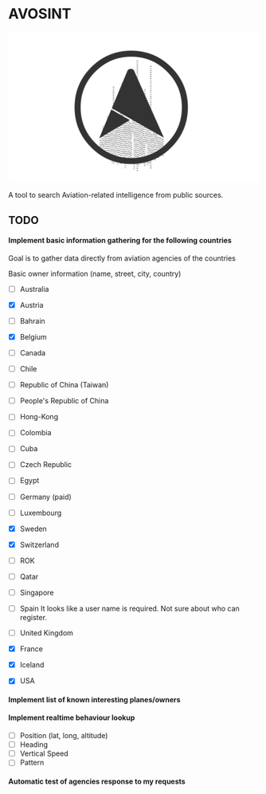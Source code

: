 # AVOSINT
![Logo of AVOSINT](./logo/AVOSINT.svg)

A tool to search Aviation-related intelligence from public sources.

## TODO

#### Implement basic information gathering for the following countries

Goal is to gather data directly from aviation agencies of the countries

Basic owner information (name, street, city, country)
- [ ] Australia
- [x] Austria
- [ ] Bahrain
- [x] Belgium
- [ ] Canada
- [ ] Chile
- [ ] Republic of China (Taiwan)
- [ ] People's Republic of China
- [ ] Hong-Kong
- [ ] Colombia
- [ ] Cuba
- [ ] Czech Republic
- [ ] Egypt
- [ ] Germany (paid)
- [ ] Luxembourg
- [x] Sweden
- [x] Switzerland
- [ ] ROK
- [ ] Qatar
- [ ] Singapore
- [ ] Spain
It looks like a user name is required. Not sure about who can register.
- [ ] United Kingdom
- [x] France
- [x] Iceland
- [x] USA


#### Implement list of known interesting planes/owners


#### Implement realtime behaviour lookup
- [ ] Position (lat, long, altitude)
- [ ] Heading
- [ ] Vertical Speed
- [ ] Pattern

#### Automatic test of agencies response to my requests
